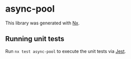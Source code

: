 # async-pool

This library was generated with [Nx](https://nx.dev).

## Running unit tests

Run `nx test async-pool` to execute the unit tests via [Jest](https://jestjs.io).
